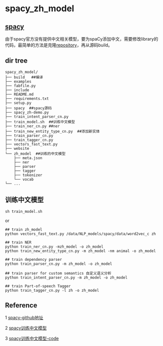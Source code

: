 # spacy_zh_model

## [spacy](https://spacy.io/)

由于spacy官方没有提供中文相关模型，要为spaCy添加中文，需要修改library的代码，最简单的方法是克隆[repository](https://github.com/explosion/spaCy)，再从源码build。


## dir tree

```
spacy_zh_model/
├── build   ##编译
├── examples
├── fabfile.py
├── include
├── README.md
├── requirements.txt
├── setup.py
├── spacy  ##spacy源码
├── spacy_zh-demo.py
├── train_intent_parser_cn.py
├── train_model.sh  ##训练中文模型
├── train_ner_cn.py ##ner
├── train_new_entity_type_cn.py  ##添加新实体
├── train_parser_cn.py
├── train_tagger_cn.py
├── vectors_fast_text.py
├── website
└── zh_model  ##训练的中文模型
    ├── meta.json
    ├── ner
    ├── parser
    ├── tagger
    ├── tokenizer
    └── vocab
└── ...
```

## 训练中文模型
    sh train_model.sh
    
or
    
    ## train zh_model
    python vectors_fast_text.py /data/NLP_models/spacy/data/word2vec_c zh

    ## train NER
    python train_ner_cn.py -mzh_model -o zh_model
    python train_new_entity_type_cn.py -m zh_model -nm animal -o zh_model

    ## train dependency parser
    python train_parser_cn.py -m zh_model -o zh_model

    ## train parser for custom semantics 自定义语义分析
    python train_intent_parser_cn.py -m zh_model -o zh_model

    ## train Part-of-speech Tagger
    python train_tagger_cn.py -l zh -o zh_model

## Reference

1 [spacy-github地址](https://github.com/explosion/spaCy/tree/master/spacy)

2 [spacy训练中文模型](https://www.jianshu.com/u/3b77f85cc918)

3 [spacy训练中文模型-code](https://github.com/jeusgao/spaCy-new-language-test-Chinese)
